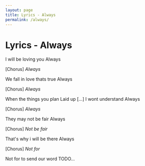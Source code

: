 ```yaml
---
layout: page
title: Lyrics - Always
permalink: /always/
---
```


# Lyrics - Always

I will be loving you
Always

[Chorus]
_Always_

We fall in love thats true
Always

[Chorus]
_Always_

When the things you plan
Laid up [...]
I wont understand
Always

[Chorus]
_Always_

They may not be fair
Always

[Chorus]
_Not be fair_

That's why i will be there
Always

[Chorus]
_Not for_

Not for to send our word
TODO...